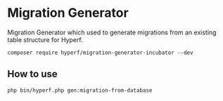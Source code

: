 # Migration Generator

Migration Generator which used to generate migrations from an existing table structure for Hyperf.

```
composer require hyperf/migration-generator-incubator --dev
```

## How to use

```shell
php bin/hyperf.php gen:migration-from-database
```
